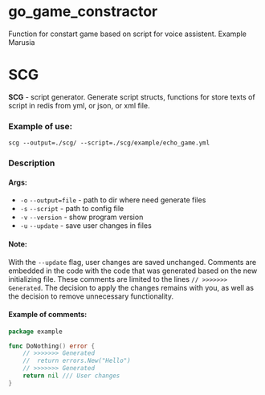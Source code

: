 # go_game_constractor
Function for constart game based on script for voice assistent. Example Marusia


# SCG
**SCG** - script generator. Generate script structs, functions for store texts of script in redis from yml, or json, or xml file.

### Example of use:
```(cmd)
scg --output=./scg/ --script=./scg/example/echo_game.yml
```

### Description

#### Args:
- `-o` `--output=file` - path to dir where need generate files
- `-s` `--script` - path to config file
- `-v` `--version` - show program version
- `-u` `--update` - save user changes in files

#### Note:
With the `--update` flag, user changes are saved unchanged. 
Comments are embedded in the code with the code that was generated based on the new initializing file.
These comments are limited to the lines ```// >>>>>>> Generated```.
The decision to apply the changes remains with you, as well as the decision to remove unnecessary functionality.

#### Example of comments:

```go
package example

func DoNothing() error {
	// >>>>>>> Generated 
	// 	return errors.New("Hello")
	// >>>>>>> Generated 
	return nil /// User changes
}
```